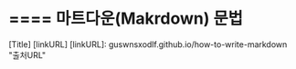====
마트다운(Makrdown) 문법
====
[Title]
[linkURL]
[linkURL]: guswnsxodlf.github.io/how-to-write-markdown "출처URL"
